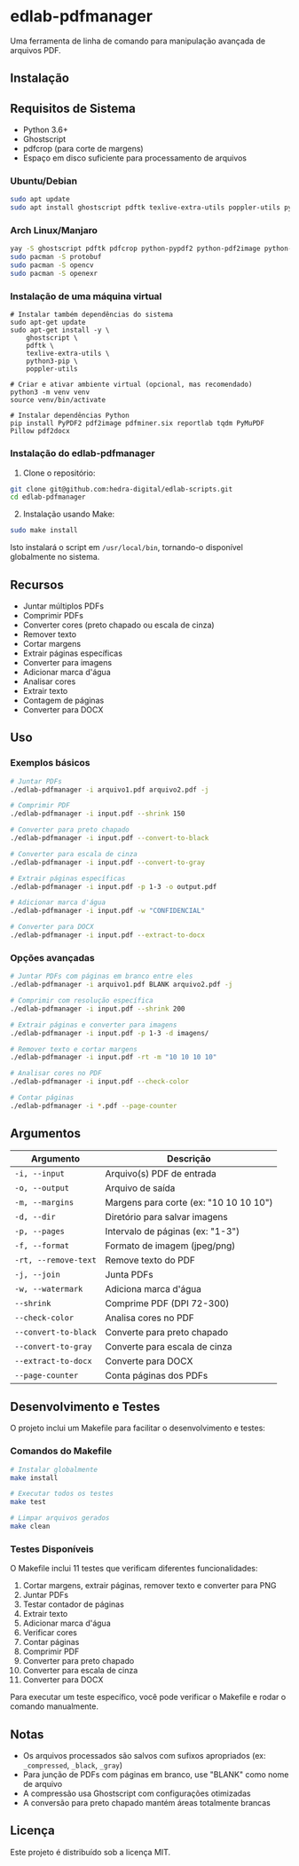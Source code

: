# edlab-pdfmanager

Uma ferramenta de linha de comando para manipulação avançada de arquivos PDF.

## Instalação

## Requisitos de Sistema

- Python 3.6+
- Ghostscript
- pdfcrop (para corte de margens)
- Espaço em disco suficiente para processamento de arquivos

### Ubuntu/Debian
```bash
sudo apt update
sudo apt install ghostscript pdftk texlive-extra-utils poppler-utils python3-pypdf2 python3-pdfminer.six python3-reportlab python3-tqdm python3-pil python3-fitz python3-pdf2docx
```

### Arch Linux/Manjaro
```bash
yay -S ghostscript pdftk pdfcrop python-pypdf2 python-pdf2image python-pdfminer.six python-reportlab python-tqdm python-fitz python-pillow python-pdf2docx
sudo pacman -S protobuf
sudo pacman -S opencv
sudo pacman -S openexr
```

### Instalação de uma máquina virtual

```
# Instalar também dependências do sistema
sudo apt-get update
sudo apt-get install -y \
    ghostscript \
    pdftk \
    texlive-extra-utils \
    python3-pip \
    poppler-utils

# Criar e ativar ambiente virtual (opcional, mas recomendado)
python3 -m venv venv
source venv/bin/activate

# Instalar dependências Python
pip install PyPDF2 pdf2image pdfminer.six reportlab tqdm PyMuPDF Pillow pdf2docx
```

### Instalação do edlab-pdfmanager

1. Clone o repositório:
```bash
git clone git@github.com:hedra-digital/edlab-scripts.git
cd edlab-pdfmanager
```

2. Instalação usando Make:
```bash
sudo make install
```

Isto instalará o script em `/usr/local/bin`, tornando-o disponível globalmente no sistema.


## Recursos

- Juntar múltiplos PDFs
- Comprimir PDFs
- Converter cores (preto chapado ou escala de cinza)
- Remover texto
- Cortar margens
- Extrair páginas específicas
- Converter para imagens
- Adicionar marca d'água
- Analisar cores
- Extrair texto
- Contagem de páginas
- Converter para DOCX

## Uso

### Exemplos básicos

```bash
# Juntar PDFs
./edlab-pdfmanager -i arquivo1.pdf arquivo2.pdf -j

# Comprimir PDF
./edlab-pdfmanager -i input.pdf --shrink 150

# Converter para preto chapado
./edlab-pdfmanager -i input.pdf --convert-to-black

# Converter para escala de cinza
./edlab-pdfmanager -i input.pdf --convert-to-gray

# Extrair páginas específicas
./edlab-pdfmanager -i input.pdf -p 1-3 -o output.pdf

# Adicionar marca d'água
./edlab-pdfmanager -i input.pdf -w "CONFIDENCIAL"

# Converter para DOCX
./edlab-pdfmanager -i input.pdf --extract-to-docx
```

### Opções avançadas

```bash
# Juntar PDFs com páginas em branco entre eles
./edlab-pdfmanager -i arquivo1.pdf BLANK arquivo2.pdf -j

# Comprimir com resolução específica
./edlab-pdfmanager -i input.pdf --shrink 200

# Extrair páginas e converter para imagens
./edlab-pdfmanager -i input.pdf -p 1-3 -d imagens/

# Remover texto e cortar margens
./edlab-pdfmanager -i input.pdf -rt -m "10 10 10 10"

# Analisar cores no PDF
./edlab-pdfmanager -i input.pdf --check-color

# Contar páginas
./edlab-pdfmanager -i *.pdf --page-counter
```

## Argumentos

| Argumento | Descrição |
|-----------|-----------|
| `-i, --input` | Arquivo(s) PDF de entrada |
| `-o, --output` | Arquivo de saída |
| `-m, --margins` | Margens para corte (ex: "10 10 10 10") |
| `-d, --dir` | Diretório para salvar imagens |
| `-p, --pages` | Intervalo de páginas (ex: "1-3") |
| `-f, --format` | Formato de imagem (jpeg/png) |
| `-rt, --remove-text` | Remove texto do PDF |
| `-j, --join` | Junta PDFs |
| `-w, --watermark` | Adiciona marca d'água |
| `--shrink` | Comprime PDF (DPI 72-300) |
| `--check-color` | Analisa cores no PDF |
| `--convert-to-black` | Converte para preto chapado |
| `--convert-to-gray` | Converte para escala de cinza |
| `--extract-to-docx` | Converte para DOCX |
| `--page-counter` | Conta páginas dos PDFs |


## Desenvolvimento e Testes

O projeto inclui um Makefile para facilitar o desenvolvimento e testes:

### Comandos do Makefile

```bash
# Instalar globalmente
make install

# Executar todos os testes
make test

# Limpar arquivos gerados
make clean
```

### Testes Disponíveis

O Makefile inclui 11 testes que verificam diferentes funcionalidades:

1. Cortar margens, extrair páginas, remover texto e converter para PNG
2. Juntar PDFs
3. Testar contador de páginas
4. Extrair texto
5. Adicionar marca d'água
6. Verificar cores
7. Contar páginas
8. Comprimir PDF
9. Converter para preto chapado
10. Converter para escala de cinza
11. Converter para DOCX

Para executar um teste específico, você pode verificar o Makefile e rodar o comando manualmente.

## Notas

- Os arquivos processados são salvos com sufixos apropriados (ex: `_compressed`, `_black`, `_gray`)
- Para junção de PDFs com páginas em branco, use "BLANK" como nome de arquivo
- A compressão usa Ghostscript com configurações otimizadas
- A conversão para preto chapado mantém áreas totalmente brancas

## Licença

Este projeto é distribuído sob a licença MIT.
